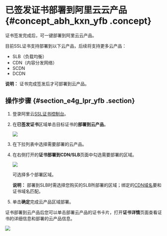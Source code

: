 # 已签发证书部署到阿里云云产品 {#concept_abh_kxn_yfb .concept}

证书签发完成后，可一键部署到阿里云云产品。

目前SSL证书支持部署到以下云产品，后续将支持更多云产品：

-   SLB（负载均衡）
-   CDN（内容分发网络）
-   SCDN
-   DCDN

**说明：** 证书完成签发后才可部署到云产品。

## 操作步骤 {#section_e4g_lpr_yfb .section}

1.  登录阿里云[SSL证书控制台](https://yundunnext.console.aliyun.com/?spm=5176.2020520001.aliyun_sidebar.108.356a4bd3MLXFkb&p=cas#/overview/cn-hangzhou)。
2.  在**已签发证书**区域单击目标证书的**部署到云产品**。

    ![](http://static-aliyun-doc.oss-cn-hangzhou.aliyuncs.com/assets/img/65315/155186384633411_zh-CN.png)

3.  在下拉列表中选择需要部署的云产品。
4.  在右侧打开的**证书部署到CDN/SLB**页面中勾选需要部署的区域。

    ![](http://static-aliyun-doc.oss-cn-hangzhou.aliyuncs.com/assets/img/65315/155186384633414_zh-CN.png)

    可选择多个部署区域。

    **说明：** 部署到SLB时需选择您购买的SLB所部署的区域；绑定的[CDN域名](../../../../../intl.zh-CN/.md#)要和证书域名匹配。

5.  单击**确定**完成云产品区域部署。

证书部署到云产品后您可以单击部署云产品的证书卡片，打开**证书详情**页面查看证书的详细信息和部署的云产品信息。

![](http://static-aliyun-doc.oss-cn-hangzhou.aliyuncs.com/assets/img/65315/155186384733415_zh-CN.png)

